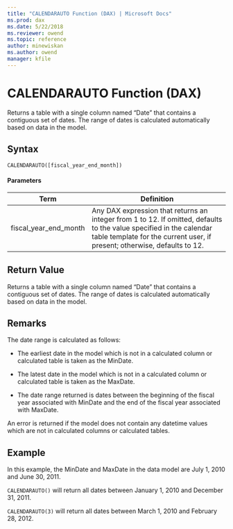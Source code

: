 ```yaml
---
title: "CALENDARAUTO Function (DAX) | Microsoft Docs"
ms.prod: dax
ms.date: 5/22/2018
ms.reviewer: owend
ms.topic: reference
author: minewiskan
ms.author: owend
manager: kfile
---
```

# CALENDARAUTO Function (DAX)
  
Returns a table with a single column named “Date” that contains a contiguous set of dates. The range of dates is calculated automatically based on data in the model.  
  
## Syntax  
  
```  
CALENDARAUTO([fiscal_year_end_month])  
```  
  
#### Parameters  
  
|Term|Definition|  
|--------|--------------|  
|fiscal_year_end_month|Any DAX expression that returns an integer from 1 to 12. If omitted, defaults to the value specified in the calendar table template for the current user, if present; otherwise, defaults to 12.|  
  
## Return Value  
Returns a table with a single column named “Date” that contains a contiguous set of dates. The range of dates is calculated automatically based on data in the model.  
  
## Remarks  
The date range is calculated as follows:  
  
-   The earliest date in the model which is not in a calculated column or calculated table is taken as the MinDate.  
  
-   The latest date in the model which is not in a calculated column or calculated table is taken as the MaxDate.  
  
-   The date range returned is dates between the beginning of the fiscal year associated with MinDate and the end of the fiscal year associated with MaxDate.  
  
An error is returned if the model does not contain any datetime values which are not in calculated columns or calculated tables.  
  
## Example  
In this example, the MinDate and MaxDate in the data model are July 1, 2010 and June 30, 2011.  
  
`CALENDARAUTO()` will return all dates between January 1, 2010 and December 31, 2011.  
  
`CALENDARAUTO(3)` will return all dates between March 1, 2010 and February 28, 2012.  
  
